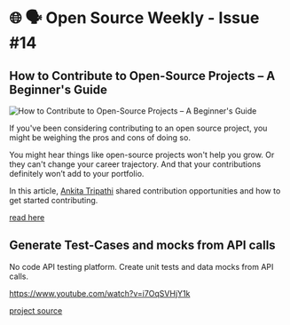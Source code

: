 # 🌐 🗣️ Open Source Weekly - Issue #14

## How to Contribute to Open-Source Projects – A Beginner's Guide

![How to Contribute to Open-Source Projects – A Beginner's Guide](https://www.freecodecamp.org/news/content/images/size/w2000/2022/04/open-source-contributions.jpeg)

If you've been considering contributing to an open source project, you might be weighing the pros and cons of doing so.

You might hear things like open-source projects won't help you grow. Or they can't change your career trajectory. And that your contributions definitely won’t add to your portfolio.

In this article, [Ankita Tripathi](https://twitter.com/ankitatr_) shared contribution opportunities and how to get started contributing.

[read here](https://www.freecodecamp.org/news/how-to-contribute-to-open-source-projects/)

## Generate Test-Cases and mocks from API calls

No code API testing platform. Create unit tests and data mocks from API calls.

https://www.youtube.com/watch?v=i7OqSVHjY1k

[project source](https://github.com/keploy/keploy)
